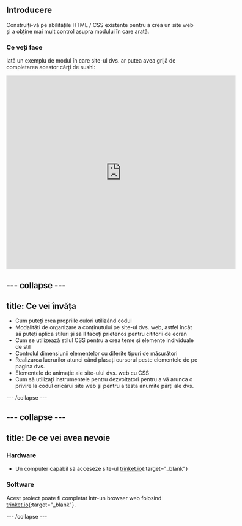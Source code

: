 ## Introducere

Construiți-vă pe abilitățile HTML / CSS existente pentru a crea un site web și a obține mai mult control asupra modului în care arată.

### Ce veți face

Iată un exemplu de modul în care site-ul dvs. ar putea avea grijă de completarea acestor cărți de sushi:

<div class="trinket">
  <iframe src="https://trinket.io/embed/html/0e7f7e6713?outputOnly=true&start=result" width="600" height="505" frameborder="0" marginwidth="0" marginheight="0" allowfullscreen>
  </iframe>
</div>

## \--- collapse \---

## title: Ce vei învăța

+ Cum puteți crea propriile culori utilizând codul
+ Modalități de organizare a conținutului pe site-ul dvs. web, astfel încât să puteți aplica stiluri și să îl faceți prietenos pentru cititorii de ecran
+ Cum se utilizează stilul CSS pentru a crea teme și elemente individuale de stil
+ Controlul dimensiunii elementelor cu diferite tipuri de măsurători
+ Realizarea lucrurilor atunci când plasați cursorul peste elementele de pe pagina dvs.
+ Elementele de animație ale site-ului dvs. web cu CSS
+ Cum să utilizați instrumentele pentru dezvoltatori pentru a vă arunca o privire la codul oricărui site web și pentru a testa anumite părți ale dvs.

\--- /collapse \---

## \--- collapse \---

## title: De ce vei avea nevoie

### Hardware

+ Un computer capabil să acceseze site-ul [trinket.io](https://trinket.io){:target="_blank"}

### Software

Acest proiect poate fi completat într-un browser web folosind [trinket.io](https://trinket.io){:target="_blank"}.

\--- /collapse \---